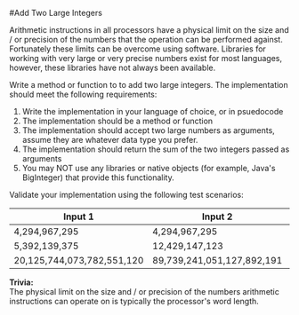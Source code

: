 #Add Two Large Integers

Arithmetic instructions in all processors have a physical limit on the size and / or precision of the numbers that the operation can be performed against. Fortunately these limits can be overcome using software. Libraries for working with very large or very precise numbers exist for most languages, however, these libraries have not always been available.

Write a method or function to to add two large integers. The implementation should meet the following requirements:

1. Write the implementation in your language of choice, or in psuedocode
2. The implementation should be a method or function
3. The implementation should accept two large numbers as arguments, assume they are whatever data type you prefer.
4. The implementation should return the sum of the two integers passed as arguments
5. You may NOT use any libraries or native objects (for example, Java's BigInteger) that provide this functionality.

Validate your implementation using the following test scenarios:

| Input 1 | Input 2 | Result  |
| ------ | ------ | -----: |
|  4,294,967,295  |  4,294,967,295  |  8,589,934,590  |
|  5,392,139,375  |  12,429,147,123  |  17,821,286,498  |
|  20,125,744,073,782,551,120  |  89,739,241,051,127,892,191  |  109,864,985,124,910,443,311  |

**Trivia:**  
The physical limit on the size and / or precision of the numbers arithmetic instructions can operate on is typically the processor's word length.
